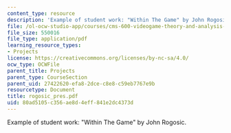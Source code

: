 ```yaml
---
content_type: resource
description: 'Example of student work: "Within The Game" by John Rogosic.'
file: /ol-ocw-studio-app/courses/cms-600-videogame-theory-and-analysis-fall-2007/80ad5105c356ae8d4eff841e2dc4373d_rogosic_pres.pdf
file_size: 550016
file_type: application/pdf
learning_resource_types:
- Projects
license: https://creativecommons.org/licenses/by-nc-sa/4.0/
ocw_type: OCWFile
parent_title: Projects
parent_type: CourseSection
parent_uid: 27422620-efa8-2dce-c8e8-c59eb7767e9b
resourcetype: Document
title: rogosic_pres.pdf
uid: 80ad5105-c356-ae8d-4eff-841e2dc4373d
---
```

Example of student work: "Within The Game" by John Rogosic.